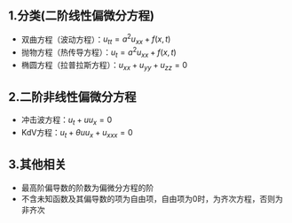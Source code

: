 ## 1.分类(二阶线性偏微分方程)
- 双曲方程（波动方程）：$u_{tt}=a^2u_{xx}+f(x,t)$
- 抛物方程（热传导方程）：$u_t=a^2u_{xx}+f(x,t)$
- 椭圆方程（拉普拉斯方程）：$u_{xx}+u_{yy}+u_{zz}=0$

## 2.二阶非线性偏微分方程
- 冲击波方程：$u_t+uu_x=0$
- KdV方程：$u_t+\theta uu_x+u_{xxx}=0$

## 3.其他相关
- 最高阶偏导数的阶数为偏微分方程的阶
- 不含未知函数及其偏导数的项为自由项，自由项为0时，为齐次方程，否则为非齐次

